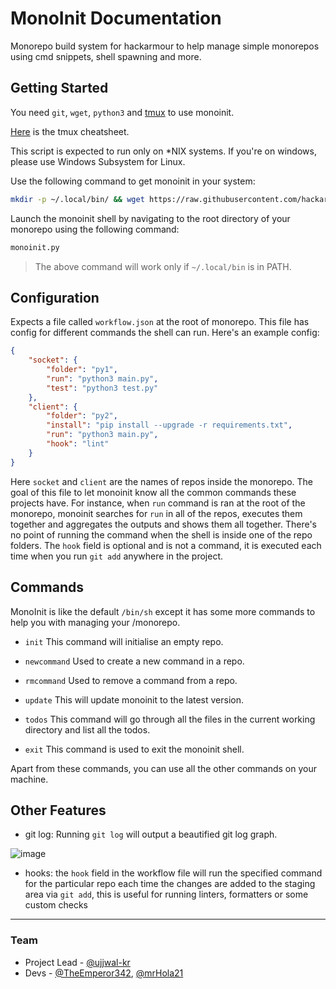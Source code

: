 # MonoInit Documentation

Monorepo build system for hackarmour to help manage simple monorepos using cmd snippets, shell spawning and more.

## Getting Started

You need `git`, `wget`, `python3` and [tmux](https://github.com/tmux/tmux/wiki) to use monoinit.

[Here](https://tmuxcheatsheet.com/) is the tmux cheatsheet.

This script is expected to run only on \*NIX systems. If you're on windows, please use Windows Subsystem for Linux.

Use the following command to get monoinit in your system:

```bash
mkdir -p ~/.local/bin/ && wget https://raw.githubusercontent.com/hackarmour/monoinit/main/main.py -O ~/.local/bin/monoinit.py && chmod +x ~/.local/bin/monoinit.py
```

Launch the monoinit shell by navigating to the root directory of your monorepo using the following command:

```bash
monoinit.py
```

> The above command will work only if `~/.local/bin` is in PATH.

## Configuration

Expects a file called `workflow.json` at the root of monorepo. This file has config for different commands the shell can run. Here's an example config:

```json
{
    "socket": {
        "folder": "py1",
        "run": "python3 main.py",
        "test": "python3 test.py"
    },
    "client": {
        "folder": "py2",
        "install": "pip install --upgrade -r requirements.txt",
        "run": "python3 main.py",
        "hook": "lint"
    }
}
```

Here `socket` and `client` are the names of repos inside the monorepo. The goal of this file to let monoinit know all the common commands these projects have. For instance, when `run` command is ran at the root of the monorepo, monoinit searches for `run` in all of the repos, executes them together and aggregates the outputs and shows them all together. There's no point of running the command when the shell is inside one of the repo folders. The `hook` field is optional and is not a command, it is executed each time when you run `git add` anywhere in the project.

## Commands

MonoInit is like the default `/bin/sh` except it has some more commands to help you with managing your /monorepo.

- `init`
  This command will initialise an empty repo.

- `newcommand`
  Used to create a new command in a repo.

- `rmcommand`
  Used to remove a command from a repo.

- `update`
  This will update monoinit to the latest version.

- `todos`
  This command will go through all the files in the current working directory and list all the todos.

- `exit`
  This command is used to exit the monoinit shell.

Apart from these commands, you can use all the other commands on your machine.

## Other Features

- git log: Running `git log` will output a beautified git log graph.

![image](https://user-images.githubusercontent.com/83999665/159155974-a5bf031b-3948-4759-93e4-2b5f1a32d144.png)

- hooks: the `hook` field in the workflow file will run the specified command for the particular repo each time the changes are added to the staging area via `git add`, this is useful for running linters, formatters or some custom checks

---

### Team

- Project Lead - [@ujjwal-kr](https://github.com/ujjwal-kr)
- Devs - [@TheEmperor342](https://github.com/TheEmperor342), [@mrHola21](https://github.com/mrHola21)
